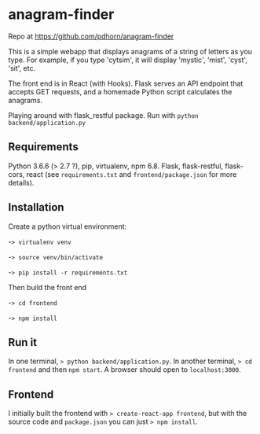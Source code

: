 # anagram-finder

Repo at https://github.com/pdhorn/anagram-finder

This is a simple webapp that displays anagrams of a string of letters as you type.  For example, if you type 'cytsim', it will display 'mystic', 'mist', 'cyst', 'sit', etc.

The front end is in React (with Hooks). Flask serves an API endpoint that accepts GET requests, and a homemade Python script calculates the anagrams.

Playing around with flask_restful package. Run with `python backend/application.py`

## Requirements
Python 3.6.6 (> 2.7 ?), pip, virtualenv, npm 6.8.  Flask, flask-restful, flask-cors, react (see `requirements.txt` and `frontend/package.json` for more details).

## Installation
Create a python virtual environment:

-`> virtualenv venv`

-`> source venv/bin/activate`

-`> pip install -r requirements.txt`

Then build the front end

-`> cd frontend`

-`> npm install`

## Run it

In one terminal, `> python backend/application.py`. In another terminal, `> cd frontend` and then `npm start`. A browser should open to `localhost:3000`.

## Frontend
I initially built the frontend with `> create-react-app frontend`, but with the source code and `package.json` you can just `> npm install`.

